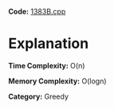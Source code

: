 **Code:** [1383B.cpp](./1383B.cpp)

# Explanation

**Time Complexity:** O(n)

**Memory Complexity:** O(logn) 

**Category:** Greedy
